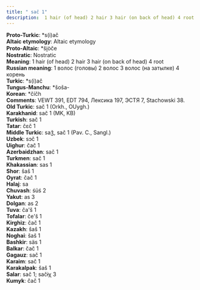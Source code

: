 ```yaml
---
title: " sač 1"
description:  1 hair (of head) 2 hair 3 hair (on back of head) 4 root
---
```


<strong>Proto-Turkic</strong>:  *s(i)ač<br>
<strong>Altaic etymology</strong>:  Altaic etymology<br>
<strong> Proto-Altaic</strong>:  *ši̯òče<br>
<strong>Nostratic</strong>:  Nostratic<br>
<strong>Meaning</strong>:  1 hair (of head) 2 hair 3 hair (on back of head) 4 root<br>
<strong>Russian meaning</strong>:  1 волос (головы) 2 волос 3 волос (на затылке) 4 корень<br>
<strong>Turkic</strong>:  *s(i)ač<br>
<strong>Tungus-Manchu</strong>:  *šoša-<br>
<strong>Korean</strong>:  *číčh<br>
<strong>Comments</strong>:  VEWT 391, EDT 794, Лексика 197, ЭСТЯ 7, Stachowski 38.<br>
<strong>Old Turkic</strong>:  sač 1 (Orkh., OUygh.)<br>
<strong>Karakhanid</strong>:  sač 1 (MK, KB)<br>
<strong>Turkish</strong>:  sač 1<br>
<strong>Tatar</strong>:  čɛč 1<br>
<strong>Middle Turkic</strong>:  saǯ, sač 1 (Pav. C., Sangl.)<br>
<strong>Uzbek</strong>:  sɔč 1<br>
<strong>Uighur</strong>:  čač 1<br>
<strong>Azerbaidzhan</strong>:  sač 1<br>
<strong>Turkmen</strong>:  sač 1<br>
<strong>Khakassian</strong>:  sas 1<br>
<strong>Shor</strong>:  šaš 1<br>
<strong>Oyrat</strong>:  čač 1<br>
<strong>Halaj</strong>:  sa<br>
<strong>Chuvash</strong>:  śüś 2<br>
<strong>Yakut</strong>:  as 3<br>
<strong>Dolgan</strong>:  as 2<br>
<strong>Tuva</strong>:  ča'š 1<br>
<strong>Tofalar</strong>:  če'š 1<br>
<strong>Kirghiz</strong>:  čač 1<br>
<strong>Kazakh</strong>:  šaš 1<br>
<strong>Noghai</strong>:  šaš 1<br>
<strong>Bashkir</strong>:  säs 1<br>
<strong>Balkar</strong>:  čač 1<br>
<strong>Gagauz</strong>:  sač 1<br>
<strong>Karaim</strong>:  sač 1<br>
<strong>Karakalpak</strong>:  šaš 1<br>
<strong>Salar</strong>:  sač 1; sačɨχ 3<br>
<strong>Kumyk</strong>:  čač 1<br>


